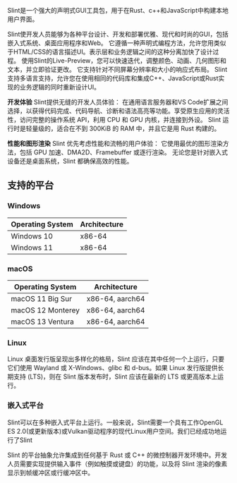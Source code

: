 Slint是一个强大的声明式GUI工具包，用于在Rust、c++和JavaScript中构建本地用户界面。

Slint使开发人员能够为各种平台设计、开发和部署优雅、现代和时尚的GUI，包括嵌入式系统、桌面应用程序和Web。 它遵循一种声明式编程方法，允许您用类似于HTML/CSS的语言描述UI。表示层和业务逻辑之间的这种分离加快了设计过程。 使用Slint的Live-Preview，您可以快速迭代，调整颜色、动画、几何图形和文本，并立即验证更改。 它支持针对不同屏幕分辨率和大小的响应式布局。 Slint支持多语言支持，允许您在使用相同的代码库和集成C++、JavaScript或Rust实现的业务逻辑的同时重新设计UI。

**开发体验**
Slint提供无缝的开发人员体验： 在通用语言服务器和VS Code扩展之间选择，以获得代码完成、代码导航、诊断和语法高亮等功能。享受原生应用的灵活性，访问完整的操作系统 API，利用 CPU 和 GPU 内核，并连接到外设。 Slint 运行时是轻量级的，适合在不到 300KiB 的 RAM 中，并且它是用 Rust 构建的。 

**性能和图形渲染**
Slint 优先考虑性能和流畅的用户体验： 它使用最优的图形渲染方法，包括 GPU 加速、DMA2D、Framebuffer 或逐行渲染。 无论您是针对嵌入式设备还是桌面系统，Slint 都确保高效的性能。


## 支持的平台

### Windows

|Operating System|Architecture|
|---|---|
|Windows 10|x86-64|
|Windows 11|x86-64|

### macOS

| Operating System  | Architecture    |
| ----------------- | --------------- |
| macOS 11 Big Sur  | x86-64, aarch64 |
| macOS 12 Monterey | x86-64, aarch64 |
| macOS 13 Ventura  | x86-64, aarch64 |

### Linux

Linux 桌面发行版呈现出多样化的格局，Slint 应该在其中任何一个上运行，只要它们使用 Wayland 或 X-Windows、glibc 和 d-bus。如果 Linux 发行版提供长期支持 (LTS)，则在 Slint 版本发布时，Slint 应该在最新的 LTS 或更高版本上运行。


### 嵌入式平台
Slint可以在多种嵌入式平台上运行。一般来说，Slint需要一个具有工作OpenGL ES 2.0(或更新版本)或Vulkan驱动程序的现代Linux用户空间。我们已经成功地运行了Slint

Slint 的平台抽象允许集成到任何基于 Rust 或 C++ 的微控制器开发环境中。开发人员需要实现提供输入事件（例如触摸或键盘）的功能，以及将 Slint 渲染的像素显示到帧缓冲区或行缓冲区中。
